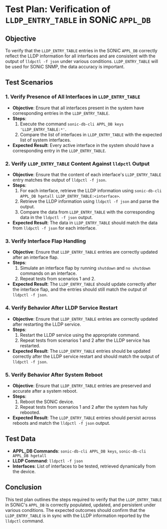 # Test Plan: Verification of `LLDP_ENTRY_TABLE` in SONiC `APPL_DB`

## Objective
To verify that the `LLDP_ENTRY_TABLE` entries in the SONiC `APPL_DB` correctly reflect the LLDP information for all interfaces and are consistent with the output of `lldpctl -f json` under various conditions.
`LLDP_ENTRY_TABLE` will be used for SONiC SNMP, the data accuracy is important.

## Test Scenarios

### 1. Verify Presence of All Interfaces in `LLDP_ENTRY_TABLE`
- **Objective**: Ensure that all interfaces present in the system have corresponding entries in the `LLDP_ENTRY_TABLE`.
- **Steps**:
  1. Execute the command `sonic-db-cli APPL_DB keys 'LLDP_ENTRY_TABLE:*'`.
  2. Compare the list of interfaces in `LLDP_ENTRY_TABLE` with the expected list of system interfaces.
- **Expected Result**: Every active interface in the system should have a corresponding entry in the `LLDP_ENTRY_TABLE`.

### 2. Verify `LLDP_ENTRY_TABLE` Content Against `lldpctl` Output
- **Objective**: Ensure that the content of each interface's `LLDP_ENTRY_TABLE` entry matches the output of `lldpctl -f json`.
- **Steps**:
  1. For each interface, retrieve the LLDP information using `sonic-db-cli APPL_DB hgetall LLDP_ENTRY_TABLE:<interface>`.
  2. Retrieve the LLDP information using `lldpctl -f json` and parse the output.
  3. Compare the data from `LLDP_ENTRY_TABLE` with the corresponding data in the `lldpctl -f json` output.
- **Expected Result**: The data in `LLDP_ENTRY_TABLE` should match the data from `lldpctl -f json` for each interface.

### 3. Verify Interface Flap Handling
- **Objective**: Ensure that `LLDP_ENTRY_TABLE` entries are correctly updated after an interface flap.
- **Steps**:
  1. Simulate an interface flap by running `shutdown` and `no shutdown` commands on an interface.
  2. Repeat tests from scenarios 1 and 2.
- **Expected Result**: The `LLDP_ENTRY_TABLE` should update correctly after the interface flap, and the entries should still match the output of `lldpctl -f json`.

### 4. Verify Behavior After LLDP Service Restart
- **Objective**: Ensure that `LLDP_ENTRY_TABLE` entries are correctly updated after restarting the LLDP service.
- **Steps**:
  1. Restart the LLDP service using the appropriate command.
  2. Repeat tests from scenarios 1 and 2 after the LLDP service has restarted.
- **Expected Result**: The `LLDP_ENTRY_TABLE` entries should be updated correctly after the LLDP service restart and should match the output of `lldpctl -f json`.

### 5. Verify Behavior After System Reboot
- **Objective**: Ensure that `LLDP_ENTRY_TABLE` entries are preserved and accurate after a system reboot.
- **Steps**:
  1. Reboot the SONiC device.
  2. Repeat tests from scenarios 1 and 2 after the system has fully rebooted.
- **Expected Result**: The `LLDP_ENTRY_TABLE` entries should persist across reboots and match the `lldpctl -f json` output.

## Test Data
- **APPL_DB Commands**: `sonic-db-cli APPL_DB keys`, `sonic-db-cli APPL_DB hgetall`
- **LLDP Command**: `lldpctl -f json`
- **Interfaces**: List of interfaces to be tested, retrieved dynamically from the device.

## Conclusion
This test plan outlines the steps required to verify that the `LLDP_ENTRY_TABLE` in SONiC's `APPL_DB` is correctly populated, updated, and persistent under various conditions. The expected outcomes should confirm that the `LLDP_ENTRY_TABLE` is in sync with the LLDP information reported by the `lldpctl` command.
